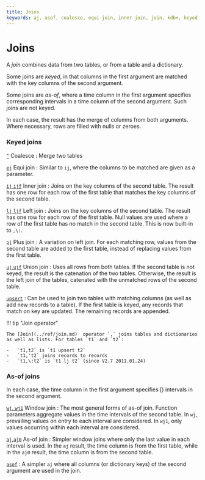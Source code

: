 ```yaml
---
title: Joins
keywords: aj, asof, coalesce, equi-join, inner join, join, kdb+, keyed, left join, plus join, q, union join, upsert, window join, wj, wj1
---
```


# Joins





A _join_ combines data from two tables, or from a table and a dictionary.

Some joins are _keyed_, in that columns in the first argument are matched with the key columns of the second argument.

Some joins are _as-of_, where a time column in the first argument specifies corresponding intervals in a time column of the second argument. Such joins are not keyed.

In each case, the result has the merge of columns from both arguments. Where necessary, rows are filled with nulls or zeroes.


### Keyed joins

[`^`](../ref/coalesce.md) Coalesce
: Merge two tables

[`ej`](../ref/ej.md) Equi join
: Similar to `ij`, where the columns to be matched are given as a parameter.

[`ij` `ijf`](../ref/ij.md) Inner join
: Joins on the key columns of the second table. The result has one row for each row of the first table that matches the key columns of the second table.

[`lj` `ljf`](../ref/lj.md) Left join 
: Joins on the key columns of the second table. The result has one row for each row of the first table. Null values are used where a row of the first table has no match in the second table. This is now built-in to `,\:`.

[`pj`](../ref/pj.md) Plus join 
: A variation on left join. For each matching row, values from the second table are added to the first table, instead of replacing values from the first table.

[`uj` `ujf`](../ref/uj.md) Union join
: Uses all rows from both tables. If the second table is not keyed, the result is the catenation of the two tables. Otherwise, the result is the left join of the tables, catenated with the unmatched rows of the second table.

[`upsert`](../ref/upsert.md) 
: Can be used to join two tables with matching columns (as well as add new records to a table). If the first table is keyed, any records that match on key are updated. The remaining records are appended.

!!! tip "Join operator"

    The [Join](../ref/join.md)  operator `,` joins tables and dictionaries as well as lists. For tables `t1` and `t2`:
    
    -   `t1,t2` is `t1 upsert t2`
    -   `t1,'t2` joins records to records
    -   `t1,\:t2` is `t1 lj t2` (since V2.7 2011.01.24)


### As-of joins

In each case, the time column in the first argument specifies \[) intervals in the second argument.

[`wj`, `wj1`](../ref/wj.md) Window join
: The most general forms of as-of join. Function parameters aggregate values in the time intervals of the second table. In `wj`, prevailing values on entry to each interval are considered. In `wj1`, only values occurring within each interval are considered.

[`aj`,`aj0`](../ref/aj.md) As-of join
: Simpler window joins where only the last value in each interval is used. In the `aj` result, the time column is from the first table, while in the `aj0` result, the time column is from the second table.

[`asof`](../ref/asof.md) 
: A simpler `aj` where all columns (or dictionary keys) of the second argument are used in the join.


